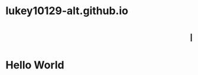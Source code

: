 # lukey10129-alt.github.io
<html>
<body>
  <h1>
    <marquee>Hellooooooooo</marquee>
  </h1>
<h1>Hello World</h1>
  </body>
</html>
